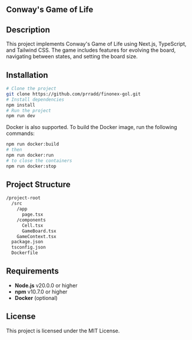 ## Conway&#39;s Game of Life

## Description
This project implements Conway's Game of Life using Next.js, TypeScript, and Tailwind CSS. The game includes features for evolving the board, navigating between states, and setting the board size.


## Installation

```bash
# Clone the project
git clone https://github.com/prradd/finonex-gol.git
# Install dependencies
npm install
# Run the project
npm run dev
```

Docker is also supported. To build the Docker image, run the following commands:

```bash
npm run docker:build
# then
npm run docker:run
# to close the containers
npm run docker:stop
```

## Project Structure

```bash
/project-root
  /src
    /app
      page.tsx
    /components
      Cell.tsx
      GameBoard.tsx
    GameContext.tsx
  package.json
  tsconfig.json
  Dockerfile
```

## Requirements
- **Node.js** v20.0.0 or higher
- **npm** v10.7.0 or higher
- **Docker** (optional)

## License
This project is licensed under the MIT License.

